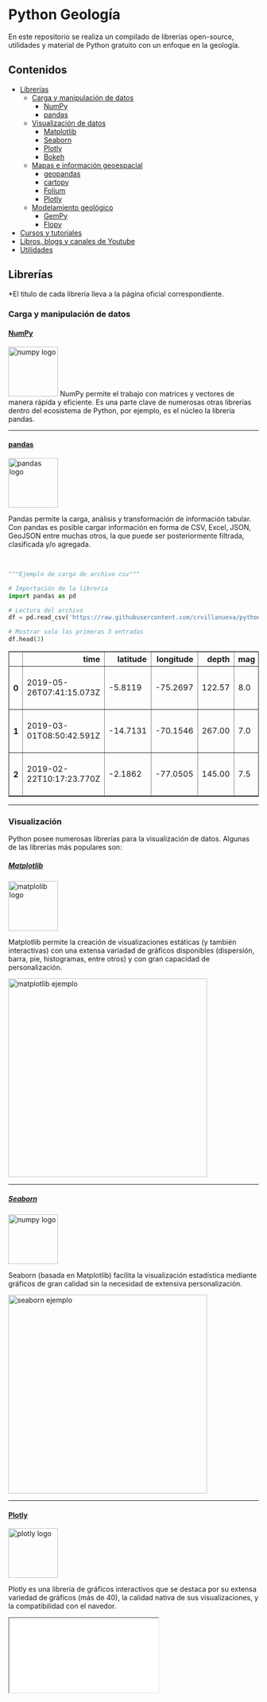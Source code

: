 # Python Geología

En este repositorio se realiza un compilado de librerías open-source, utilidades y material de Python gratuito con un enfoque en la geología.

## Contenidos

* [Librerías](#lib)
  * [Carga y manipulación de datos](#carga)
    * [NumPy](#numpy) 
    * [pandas](#pandas) 
  * [Visualización de datos](#viz)
    * [Matplotlib](#matplotlib)
    * [Seaborn](#seaborn)
    * [Plotly](#plotly)
    * [Bokeh](#bokeh)
  * [Mapas e información geoespacial](#mapas)
    * [geopandas](#geopandas)
    * [cartopy](#cartopy)
    * [Folium](#folium)
    * [Plotly](#plotly)
  * [Modelamiento geológico](#modelamiento)
    * [GemPy](#gempy)
    * [Flopy](#flopy)
* [Cursos y tutoriales](#cursos)
* [Libros, blogs y canales de Youtube](#materiales)
* [Utilidades](#utilidades)

## <a id="lib">Librerías</a>
\*El titulo de cada librería lleva a la página oficial correspondiente.

### <a id="carga">Carga y manipulación de datos</a>

#### [NumPy](https://numpy.org/) <a id="numpy"></a>

<img src="https://numpy.org/images/logos/numpy.svg" alt="numpy logo" height="100"/>
NumPy permite el trabajo con matrices y vectores de manera rápida y eficiente. Es una parte clave de numerosas otras librerías dentro del ecosistema de Python, por ejemplo, es el núcleo la librería pandas.
<hr>

#### [pandas](https://pandas.pydata.org/) <a id="pandas"></a> 
<img src="https://pandas.pydata.org/static/img/pandas_white.svg" alt="pandas logo" height="100"/>

Pandas permite la carga, análisis y transformación de información tabular. Con pandas es posible cargar información en forma de CSV, Excel, JSON, GeoJSON entre muchas otros, la que puede ser posteriormente filtrada, clasificada y/o agregada.

<br>

```python
"""Ejemplo de carga de archivo csv"""

# Importación de la libreria
import pandas as pd 

# Lectura del archivo
df = pd.read_csv('https://raw.githubusercontent.com/crvillanueva/python-geologia/main/data/terremotos.csv') 

# Mostrar solo las primeras 3 entradas
df.head(3)

```
<table border="1" class="dataframe">
  <thead>
    <tr style="text-align: right;">
      <th></th>
      <th>time</th>
      <th>latitude</th>
      <th>longitude</th>
      <th>depth</th>
      <th>mag</th>
      <th>magType</th>
      <th>nst</th>
      <th>gap</th>
      <th>dmin</th>
      <th>rms</th>
      <th>net</th>
      <th>id</th>
      <th>updated</th>
      <th>place</th>
      <th>type</th>
      <th>horizontalError</th>
      <th>depthError</th>
      <th>magError</th>
      <th>magNst</th>
      <th>status</th>
      <th>locationSource</th>
      <th>magSource</th>
    </tr>
  </thead>
  <tbody>
    <tr>
      <th>0</th>
      <td>2019-05-26T07:41:15.073Z</td>
      <td>-5.8119</td>
      <td>-75.2697</td>
      <td>122.57</td>
      <td>8.0</td>
      <td>mww</td>
      <td>NaN</td>
      <td>17</td>
      <td>3.180</td>
      <td>0.84</td>
      <td>us</td>
      <td>us60003sc0</td>
      <td>2021-03-05T19:13:06.497Z</td>
      <td>78km SE of Lagunas, Peru</td>
      <td>earthquake</td>
      <td>7.0</td>
      <td>4.0</td>
      <td>0.036</td>
      <td>75.0</td>
      <td>reviewed</td>
      <td>us</td>
      <td>us</td>
    </tr>
    <tr>
      <th>1</th>
      <td>2019-03-01T08:50:42.591Z</td>
      <td>-14.7131</td>
      <td>-70.1546</td>
      <td>267.00</td>
      <td>7.0</td>
      <td>mww</td>
      <td>NaN</td>
      <td>42</td>
      <td>2.501</td>
      <td>1.13</td>
      <td>us</td>
      <td>us1000j96d</td>
      <td>2021-04-07T02:19:45.001Z</td>
      <td>23km NNE of Azangaro, Peru</td>
      <td>earthquake</td>
      <td>7.6</td>
      <td>1.9</td>
      <td>0.033</td>
      <td>87.0</td>
      <td>reviewed</td>
      <td>us</td>
      <td>us</td>
    </tr>
    <tr>
      <th>2</th>
      <td>2019-02-22T10:17:23.770Z</td>
      <td>-2.1862</td>
      <td>-77.0505</td>
      <td>145.00</td>
      <td>7.5</td>
      <td>mww</td>
      <td>NaN</td>
      <td>15</td>
      <td>2.045</td>
      <td>1.12</td>
      <td>us</td>
      <td>us2000jlfv</td>
      <td>2020-07-07T22:52:36.277Z</td>
      <td>111km ESE of Palora, Ecuador</td>
      <td>earthquake</td>
      <td>6.2</td>
      <td>1.8</td>
      <td>0.026</td>
      <td>144.0</td>
      <td>reviewed</td>
      <td>us</td>
      <td>us</td>
    </tr>
  </tbody>
</table>

<hr>

### <a id="viz">Visualización</a>

Python posee numerosas librerías para la visualización de datos. Algunas de las librerías más populares son:

##### [Matplotlib](https://matplotlib.org/) <a id="matplotlib"></a>
<img src="https://matplotlib.org/_static/logo2_compressed.svg" alt="matplolib logo" height="100"/>

Matplotlib permite la creación de visualizaciones estáticas (y también interactivas) con una extensa variadad de gráficos disponibles (dispersión, barra, pie, histogramas, entre otros) y con gran capacidad de personalización.

<img src="https://matplotlib.org/stable/_images/sphx_glr_scatter_demo2_001.png" alt="matplotlib ejemplo" height="400"/>

<hr>

##### [Seaborn](https://seaborn.pydata.org/) <a id="seaborn"></a>
<img src="https://seaborn.pydata.org/_static/logo-wide-lightbg.svg" alt="numpy logo" height="100"/>

Seaborn (basada en Matplotlib) facilita la visualización estadística mediante gráficos de gran calidad sin la necesidad de extensiva personalización. 

<img src="https://seaborn.pydata.org/_images/regression_marginals.png" alt="seaborn ejemplo" height="400"/>

<hr>

#### [Plotly](https://plotly.com/python/) <a id="plotly"></a>
<img src="https://plotly.com/all_static/images/plotly_graphing_libraries_1.png" alt="plotly logo" height="100"/>

Plotly es una libreria de gráficos interactivos que se destaca por su extensa variedad de gráficos (más de 40), la calidad nativa de sus visualizaciones, y la compatibilidad con el navedor.

<iframe src="url" title="plotly ejemplo">

<hr>

#### <a id="bokeh"></a>[Bokeh](https://bokeh.org/) <a id="bokeh"></a>
<img src="https://static.bokeh.org/logos/logotype.svg" alt="Bokeh logo" height="100"/>

Otra alternativa para la creación de gráficos interactivos en Python.

<hr>

### <a id="mapas">Mapas e información geoespacial</a>

#### [geopandas](https://pandas.pydata.org/) <a id="geopandas"></a>
<img src="https://geopandas.org/_static/geopandas_logo_web.svg" alt="geopandas logo" height="100"/>

Extiende la funcionalidad de pandas para permitir la manipulación de datos geoespaciales. Permite la carga de formatos GIS comunes (.shp, .geojson, .gpk, entre otros) y el trabajo y reproyección de sistemas de referencia.

<hr>

#### [cartopy](https://scitools.org.uk/cartopy/docs/latest/)<a id="cartopy"></a>
<img src="https://scitools.org.uk/cartopy/docs/latest/_static/cartopy.png" alt="geopandas logo" height="100"/>

Diseñada para el procesamiento de información geoespacial, la creación de mapas y otros análisis.

<hr>

#### [Folium](https://python-visualization.github.io/folium/)<a id="folium"></a>
<img src="https://python-visualization.github.io/folium/_images/folium_logo.jpg" alt="geopandas logo" height="100"/>

Basada en la librería de javascript ```leaflet.js``` utilizada en la creación de mapas livianos e interactivos totalmente compatibles con el navegador. Folium posee numerosos mapas base disponibles como OpenStreetMap, Mapbox, and Stamen entre otros y tienen el potencial de crear mapas con series de tiempo e incluso mapas geológicos.

<hr>

#### [Plotly](#plotly)

### Modelamiento geológico <a id="modelamiento"></a>

#### [gempy](https://www.gempy.org/)<a id="gempy"></a>
<img src="https://static.wixstatic.com/media/819b61_005a11348d95480981d0a188be0801b2~mv2.png/v1/fill/w_199,h_71,al_c,q_85,usm_0.66_1.00_0.01/GemPy_logo_on_transp.webp" alt="gempy logo" height="100"/>

Gempy permite la modelación 3D de estructuras geologicas complejas (capas, pliegues, fallas, etc.) pudiendo implementar además modelamiento probabilístico.

<hr>

#### [flopy](https://github.com/modflowpy/flopy)<a id="flopy"></a>
<img src="https://raw.githubusercontent.com/modflowpy/flopy/master/examples/images/flopy3.png" alt="flopy logo" height="100"/>

Flopy permite la creación, ejecución y post-proceso de modelos basados en MODFLOW.

## Cursos y tutoriales <a id="cursos"><a/>

* [Nube minera | Introducción a Data Analytics en Geociencias con Python (DAP)](https://nubeminera.cl/course/dap/) Curso gratuito e introductorio donde se enseña a realizar un análisis exploratorio de datos provenientes de muestras de sondajes a través de Python.

## Libros, blogs y canales de Youtube<a id="materiales"></a>
### Libros

![Libros gratuitos generales de Python](https://github.com/pamoroso/free-python-books)

### Blogs y canales de youtube
* [Hatari Labs](https://www.hatarilabs.com/) Página y canal de youtube con blogs y videotutoriales respecto a SIG, modelamiento y otros. Especial enfoque en la hidrogeologia.

## Utilidades <a id="utilidades"></a>

* [Diagrama de Piper con Python | Hatari Labs](https://www.hatarilabs.com/ih-en/how-to-make-a-piper-diagram-in-python-tutorial)
* [Creación de gráficos exportables con Plotly Chart](https://chart-studio.plotly.com/create/)
